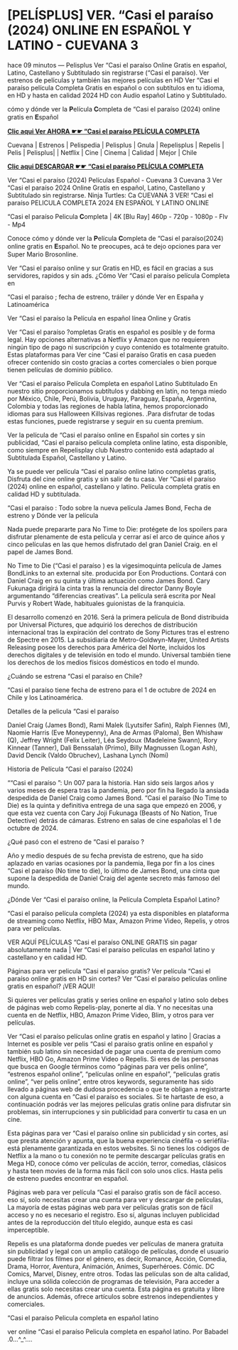 # [PELÍSPLUS] VER. “Casi el paraíso (2024) ONLINE EN ESPAÑOL Y LATINO - CUEVANA 3

hace 09 minutos — Pelisplus Ver “Casi el paraíso Online Gratis en español, Latino, Castellano y Subtitulado sin registrarse (“Casi el paraíso). Ver estrenos de películas y también las mejores películas en HD Ver “Casi el paraíso película Completa Gratis en español o con subtítulos en tu idioma, en HD y hasta en calidad 2024 HD con Audio español Latino y Subtitulado.

cómo y dónde ver la 𝐏elícula 𝐂ompleta de “Casi el paraíso (2024) online gratis en 𝐄spañol

**[Clic aqui Ver AHORA ☛☛ “Casi el paraíso PELÍCULA COMPLETA](https://bit.ly/4dAvVjw)**

Cuevana | Estrenos | Pelispedia | Pelisplus | Gnula | Repelisplus | Repelis | Pelis | Pelisplus| | Netflix | Cine | Cinema | Calidad | Mejor | Chile

**[Clic aqui DESCARGAR ☛☛ “Casi el paraíso PELÍCULA COMPLETA](https://bit.ly/4dAvVjw)**

Ver “Casi el paraíso (2024) Películas Español - Cuevana 3 Cuevana 3 Ver “Casi el paraíso 2024 Online Gratis en español, Latino, Castellano y Subtitulado sin registrarse. Ninja Turtles: Ca CUEVANA 3 VER! “Casi el paraíso PELICULA COMPLETA 2024 EN ESPAÑOL Y LATINO ONLINE

“Casi el paraíso Pelicula 𝐂ompleta | 4K [Blu Ray] 460p - 720p - 1080p - Flv - Mp4

Conoce cómo y dónde ver la 𝐏elícula 𝐂ompleta de “Casi el paraíso(2024) online gratis en 𝐄spañol. No te preocupes, acá te dejo opciones para ver Super Mario Brosonline.

Ver “Casi el paraíso online y sur Gratis en HD, es fácil en gracias a sus servidores, rapidos y sin ads. ¿Cómo Ver “Casi el paraíso película Completa en

“Casi el paraíso ; fecha de estreno, tráiler y dónde Ver en España y Latinoamérica

Ver “Casi el paraíso la Película en español línea Online y Gratis

Ver “Casi el paraíso ?ompletas Gratis en español es posible y de forma legal. Hay opciones alternativas a Netflix y Amazon que no requieren ningún tipo de pago ni suscripción y cuyo contenido es totalmente gratuito. Estas plataformas para Ver cine “Casi el paraíso Gratis en casa pueden ofrecer contenido sin costo gracias a cortes comerciales o bien porque tienen películas de dominio público.

Ver “Casi el paraíso Película Completa en español Latino Subtitulado En nuestro sitio proporcionamos subtítulos y dabbing en latín, no tenga miedo por México, Chile, Perú, Bolivia, Uruguay, Paraguay, España, Argentina, Colombia y todas las regiones de habla latina, hemos proporcionado idiomas para sus Halloween Killsivas regiones. .Para disfrutar de todas estas funciones, puede registrarse y seguir en su cuenta premium.

Ver la película de “Casi el paraíso online en Español sin cortes y sin publicidad, “Casi el paraíso pelicula completa online latino, esta disponible, como siempre en Repelisplay club Nuestro contenido está adaptado al Subtitulada Español, Castellano y Latino.

Ya se puede ver película “Casi el paraíso online latino completas gratis, Disfruta del cine online gratis y sin salir de tu casa. Ver “Casi el paraíso (2024) online en español, castellano y latino. Película completa gratis en calidad HD y subtitulada.

“Casi el paraíso : Todo sobre la nueva película James Bond, Fecha de estreno y Dónde ver la película

Nada puede prepararte para No Time to Die: protégete de los spoilers para disfrutar plenamente de esta película y cerrar así el arco de quince años y cinco películas en las que hemos disfrutado del gran Daniel Craig. en el papel de James Bond.

No Time to Die (“Casi el paraíso ) es la vigesimoquinta película de James BondLinks to an external site. producida por Eon Productions. Contará con Daniel Craig en su quinta y última actuación como James Bond. Cary Fukunaga dirigirá la cinta tras la renuncia del director Danny Boyle argumentando “diferencias creativas”. La película será escrita por Neal Purvis y Robert Wade, habituales guionistas de la franquicia.

El desarrollo comenzó en 2016. Será la primera película de Bond distribuida por Universal Pictures, que adquirió los derechos de distribución internacional tras la expiración del contrato de Sony Pictures tras el estreno de Spectre en 2015. La subsidiaria de Metro-Goldwyn-Mayer, United Artists Releasing posee los derechos para América del Norte, incluidos los derechos digitales y de televisión en todo el mundo. Universal también tiene los derechos de los medios físicos domésticos en todo el mundo.

¿Cuándo se estrena “Casi el paraíso en Chile?

“Casi el paraíso tiene fecha de estreno para el 1 de octubre de 2024 en Chile y los Latinoamérica.

Detalles de la pelicula “Casi el paraíso

Daniel Craig (James Bond), Rami Malek (Lyutsifer Safin), Ralph Fiennes (M), Naomie Harris (Eve Moneypenny), Ana de Armas (Paloma), Ben Whishaw (Q), Jeffrey Wright (Felix Leiter), Léa Seydoux (Madeleine Swann), Rory Kinnear (Tanner), Dali Benssalah (Primo), Billy Magnussen (Logan Ash), David Dencik (Valdo Obruchev), Lashana Lynch (Nomi)

Historia de Película “Casi el paraíso (2024)

““Casi el paraíso ”: Un 007 para la historia. Han sido seis largos años y varios meses de espera tras la pandemia, pero por fin ha llegado la ansiada despedida de Daniel Craig como James Bond. “Casi el paraíso (No Time to Die) es la quinta y definitiva entrega de una saga que empezó en 2006, y que esta vez cuenta con Cary Joji Fukunaga (Beasts of No Nation, True Detective) detrás de cámaras. Estreno en salas de cine españolas el 1 de octubre de 2024.

¿Qué pasó con el estreno de “Casi el paraíso ?

Año y medio después de su fecha prevista de estreno, que ha sido aplazado en varias ocasiones por la pandemia, llega por fin a los cines “Casi el paraíso (No time to die), lo último de James Bond, una cinta que supone la despedida de Daniel Craig del agente secreto más famoso del mundo.

¿Dónde Ver “Casi el paraíso online, la Película Completa Español Latino?

“Casi el paraíso película completa (2024) ya esta disponibles en plataforma de streaming como Netflix, HBO Max, Amazon Prime Video, Repelis, y otros para ver películas.

VER AQUÍ PELÍCULAS “Casi el paraíso ONLINE GRATIS sin pagar absolutamente nada | Ver “Casi el paraíso películas en español latino y castellano y en calidad HD.

Páginas para ver pelicula “Casi el paraíso gratis? Ver película “Casi el paraíso online gratis en HD sin cortes? Ver “Casi el paraíso películas online gratis en español? ¡VER AQUI!

Si quieres ver películas gratis y series online en español y latino solo debes de páginas web como Repelis-play, ponerte al día. Y no necesitas una cuenta en de Netflix, HBO, Amazon Prime Video, Blim, y otros para ver películas.

Ver “Casi el paraíso películas online gratis en español y latino | Gracias a Internet es posible ver pelis “Casi el paraíso gratis online en español y también sub latino sin necesidad de pagar una cuenta de premium como Netflix, HBO Go, Amazon Prime Video o Repelis. Si eres de las personas que busca en Google términos como “páginas para ver pelis online”, “estrenos español online”, “películas online en español”, “películas gratis online”, “ver pelis online”, entre otros keywords, seguramente has sido llevado a páginas web de dudosa procedencia o que te obligan a registrarte con alguna cuenta en “Casi el paraíso es sociales. Si te hartaste de eso, a continuación podrás ver las mejores películas gratis online para disfrutar sin problemas, sin interrupciones y sin publicidad para convertir tu casa en un cine.

Esta páginas para ver “Casi el paraíso online sin publicidad y sin cortes, así que presta atención y apunta, que la buena experiencia cinéfila -o seriéfila- está plenamente garantizada en estos websites. Si no tienes los códigos de Netflix a la mano o tu conexión no te permite descargar películas gratis en Mega HD, conoce cómo ver películas de acción, terror, comedias, clásicos y hasta teen movies de la forma más fácil con solo unos clics. Hasta pelis de estreno puedes encontrar en español.

Páginas web para ver película “Casi el paraíso gratis son de fácil acceso. eso sí, solo necesitas crear una cuenta para ver y descargar de películas, La mayoría de estas páginas web para ver películas gratis son de fácil acceso y no es necesario el registro. Eso sí, algunas incluyen publicidad antes de la reproducción del título elegido, aunque esta es casi imperceptible.

Repelis es una plataforma donde puedes ver películas de manera gratuita sin publicidad y legal con un amplio catálogo de películas, donde el usuario puede filtrar los filmes por el género, es decir, Romance, Acción, Comedia, Drama, Horror, Aventura, Animación, Animes, Superhéroes. Cómic. DC Comics, Marvel, Disney, entre otros. Todas las películas son de alta calidad, incluye una sólida colección de programas de televisión, Para acceder a ellas gratis solo necesitas crear una cuenta. Esta página es gratuita y libre de anuncios. Además, ofrece artículos sobre estrenos independientes y comerciales.

“Casi el paraíso Pelicula completa en español latino

ver online “Casi el paraíso Pelicula completa en español latino. Por Babadel .0...^_^....
